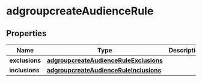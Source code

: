# adgroupcreateAudienceRule

## Properties
Name | Type | Description | Notes
------------ | ------------- | ------------- | -------------
**exclusions** | [**adgroupcreateAudienceRuleExclusions**](adgroupcreateAudienceRuleExclusions.md) |  |  [optional]
**inclusions** | [**adgroupcreateAudienceRuleInclusions**](adgroupcreateAudienceRuleInclusions.md) |  |  [optional]
